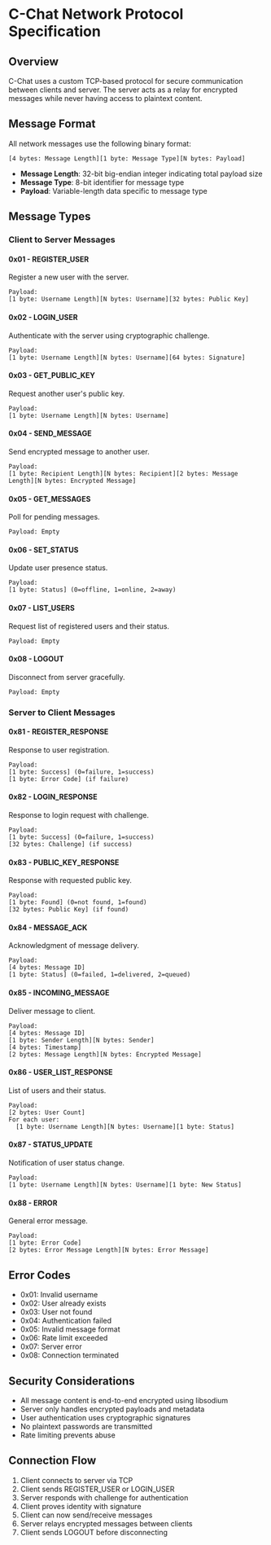 # C-Chat Network Protocol Specification

## Overview

C-Chat uses a custom TCP-based protocol for secure communication between clients and server. The server acts as a relay for encrypted messages while never having access to plaintext content.

## Message Format

All network messages use the following binary format:

```
[4 bytes: Message Length][1 byte: Message Type][N bytes: Payload]
```

- **Message Length**: 32-bit big-endian integer indicating total payload size
- **Message Type**: 8-bit identifier for message type
- **Payload**: Variable-length data specific to message type

## Message Types

### Client to Server Messages

#### 0x01 - REGISTER_USER

Register a new user with the server.

```
Payload:
[1 byte: Username Length][N bytes: Username][32 bytes: Public Key]
```

#### 0x02 - LOGIN_USER

Authenticate with the server using cryptographic challenge.

```
Payload:
[1 byte: Username Length][N bytes: Username][64 bytes: Signature]
```

#### 0x03 - GET_PUBLIC_KEY

Request another user's public key.

```
Payload:
[1 byte: Username Length][N bytes: Username]
```

#### 0x04 - SEND_MESSAGE

Send encrypted message to another user.

```
Payload:
[1 byte: Recipient Length][N bytes: Recipient][2 bytes: Message Length][N bytes: Encrypted Message]
```

#### 0x05 - GET_MESSAGES

Poll for pending messages.

```
Payload: Empty
```

#### 0x06 - SET_STATUS

Update user presence status.

```
Payload:
[1 byte: Status] (0=offline, 1=online, 2=away)
```

#### 0x07 - LIST_USERS

Request list of registered users and their status.

```
Payload: Empty
```

#### 0x08 - LOGOUT

Disconnect from server gracefully.

```
Payload: Empty
```

### Server to Client Messages

#### 0x81 - REGISTER_RESPONSE

Response to user registration.

```
Payload:
[1 byte: Success] (0=failure, 1=success)
[1 byte: Error Code] (if failure)
```

#### 0x82 - LOGIN_RESPONSE

Response to login request with challenge.

```
Payload:
[1 byte: Success] (0=failure, 1=success)
[32 bytes: Challenge] (if success)
```

#### 0x83 - PUBLIC_KEY_RESPONSE

Response with requested public key.

```
Payload:
[1 byte: Found] (0=not found, 1=found)
[32 bytes: Public Key] (if found)
```

#### 0x84 - MESSAGE_ACK

Acknowledgment of message delivery.

```
Payload:
[4 bytes: Message ID]
[1 byte: Status] (0=failed, 1=delivered, 2=queued)
```

#### 0x85 - INCOMING_MESSAGE

Deliver message to client.

```
Payload:
[4 bytes: Message ID]
[1 byte: Sender Length][N bytes: Sender]
[4 bytes: Timestamp]
[2 bytes: Message Length][N bytes: Encrypted Message]
```

#### 0x86 - USER_LIST_RESPONSE

List of users and their status.

```
Payload:
[2 bytes: User Count]
For each user:
  [1 byte: Username Length][N bytes: Username][1 byte: Status]
```

#### 0x87 - STATUS_UPDATE

Notification of user status change.

```
Payload:
[1 byte: Username Length][N bytes: Username][1 byte: New Status]
```

#### 0x88 - ERROR

General error message.

```
Payload:
[1 byte: Error Code]
[2 bytes: Error Message Length][N bytes: Error Message]
```

## Error Codes

- 0x01: Invalid username
- 0x02: User already exists
- 0x03: User not found
- 0x04: Authentication failed
- 0x05: Invalid message format
- 0x06: Rate limit exceeded
- 0x07: Server error
- 0x08: Connection terminated

## Security Considerations

- All message content is end-to-end encrypted using libsodium
- Server only handles encrypted payloads and metadata
- User authentication uses cryptographic signatures
- No plaintext passwords are transmitted
- Rate limiting prevents abuse

## Connection Flow

1. Client connects to server via TCP
2. Client sends REGISTER_USER or LOGIN_USER
3. Server responds with challenge for authentication
4. Client proves identity with signature
5. Client can now send/receive messages
6. Server relays encrypted messages between clients
7. Client sends LOGOUT before disconnecting
